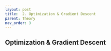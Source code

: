 ```yaml
---
layout: post
title:  2. Optimization & Gradient Descent
parent: Theory
nav_order: 3
---
```


## Optimization & Gradient Descent